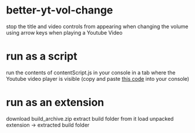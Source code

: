 # better-yt-vol-change
stop the title and video controls from appearing when changing the volume using arrow keys when playing a Youtube Video


# run as a script
run the contents of contentScript.js in your console in a tab where the Youtube video player is visible
(copy and paste [this code](https://raw.githubusercontent.com/deontic/better-yt-vol-change/main/src/contentScript.js) into your console)

# run as an extension

download build_archive.zip
extract build folder from it
load unpacked extension -> extracted build folder
